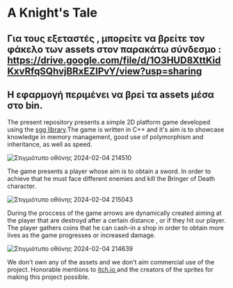 # A Knight's Tale 

## Για τους εξεταστές , μπορείτε να βρείτε τον φάκελο των assets στον παρακάτω σύνδεσμο : https://drive.google.com/file/d/1O3HUD8XttKidKxvRfqSQhvjBRxEZIPvY/view?usp=sharing
## Η εφαρμογή περιμένει να βρεί τα assets μέσα στο bin.

The present repository presents a simple 2D platform game developed using the <a href="https://github.com/cgaueb/sgg">sgg library</a>.The game is written in C++ and it's aim is to showcase knowledge in memory management, good use of polymorphism and inheritance, as well as speed.

![Στιγμιότυπο οθόνης 2024-02-04 214510](https://github.com/StavrosArm/Knights-Tale/assets/75743598/e6a54b2e-9c49-4229-a61c-41d5e3c8b0d2)

The game presents a player whose aim is to obtain a sword. 
In order to achieve that he must face different enemies and kill the Bringer of Death character.

![Στιγμιότυπο οθόνης 2024-02-04 215043](https://github.com/StavrosArm/Knights-Tale/assets/75743598/2ba05feb-2157-4a17-8d69-b350e8d7842d)


During the proccess of the game arrows are dynamically created aiming at the player that are destroyd after a certain distance , or if they hit our player.
The player gathers coins that he can cash-in a shop in order to obtain more lives as the game progresses or increased damage.

![Στιγμιότυπο οθόνης 2024-02-04 214639](https://github.com/StavrosArm/Knights-Tale/assets/75743598/8ebbbac9-ee63-46b2-9f84-5a64e562167c)

We don't own any of the assets and we don't aim commercial use of the project. Honorable mentions to <a href="itch.io">itch.io <a> and the 
creators of the sprites for making this project possible.
